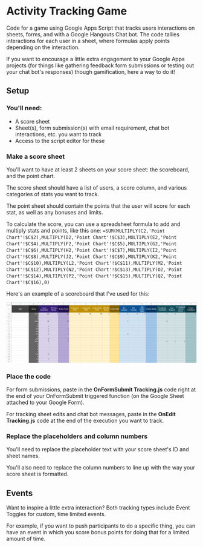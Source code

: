 # Activity Tracking Game

Code for a game using Google Apps Script that tracks users interactions on sheets, forms, and with a Google Hangouts Chat bot. The code tallies interactions for each user in a sheet, where formulas apply points depending on the interaction.

If you want to encourage a little extra engagement to your Google Apps projects (for things like gathering feedback form submissions or testing out your chat bot's responses) though gamification, here a way to do it!

## Setup

### You'll need:

* A score sheet
* Sheet(s), form submission(s) with email requirement, chat bot interactions, etc. you want to track
* Access to the script editor for these

### Make a score sheet

You'll want to have at least 2 sheets on your score sheet: the scoreboard, and the point chart. 

The score sheet should have a list of users, a score column, and various categories of stats you want to track.

The point sheet should contain the points that the user will score for each stat, as well as any bonuses and limits.

To calculate the score, you can use a spreadsheet formula to add and multiply stats and points, like this one:
`=SUM(MULTIPLY(C2,'Point Chart'!$C$2),MULTIPLY(D2,'Point Chart'!$C$3),MULTIPLY(E2,'Point Chart'!$C$4),MULTIPLY(F2,'Point Chart'!$C$5),MULTIPLY(G2,'Point Chart'!$C$6),MULTIPLY(H2,'Point Chart'!$C$7),MULTIPLY(I2,'Point Chart'!$C$8),MULTIPLY(J2,'Point Chart'!$C$9),MULTIPLY(K2,'Point Chart'!$C$10),MULTIPLY(L2,'Point Chart'!$C$11),MULTIPLY(M2,'Point Chart'!$C$12),MULTIPLY(N2,'Point Chart'!$C$13),MULTIPLY(O2,'Point Chart'!$C$14),MULTIPLY(P2,'Point Chart'!$C$15),MULTIPLY(Q2,'Point Chart'!$C$16),0)`

Here's an example of a scoreboard that I've used for this:

 ![](Scoreboard.PNG)

### Place the code

For form submissions, paste in the **OnFormSubmit Tracking.js** code right at the end of your OnFormSubmit triggered function (on the Google Sheet attached to your Google Form).

For tracking sheet edits and chat bot messages, paste in the **OnEdit Tracking.js** code at the end of the execution you want to track.

### Replace the placeholders and column numbers

You'll need to replace the placeholder text with your score sheet's ID and sheet names.

You'll also need to replace the column numbers to line up with the way your score sheet is formatted.

## Events

Want to inspire a little extra interaction? Both tracking types include Event Toggles for custom, time limited events. 

For example, if you want to push participants to do a specific thing, you can have an event in which you score bonus points for doing that for a limited amount of time.